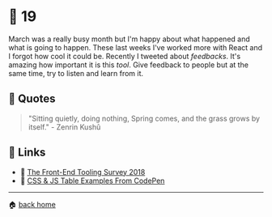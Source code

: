 # :pushpin: 19

March was a really busy month but I'm happy about what happened and what is going to happen. These last weeks I've worked more with React and I forgot how cool it could be. Recently I tweeted about _feedbacks_. It's amazing how important it is this _tool_. Give feedback to people but at the same time, try to listen and learn from it.

## :speech_balloon: Quotes

> "Sitting quietly, doing nothing, Spring comes, and the grass grows by itself." - Zenrin Kushû

## :link: Links

* :pencil: [The Front-End Tooling Survey 2018](https://ashleynolan.co.uk/blog/frontend-tooling-survey-update)
* :pencil: [CSS & JS Table Examples From CodePen](https://freebiesupply.com/blog/css-tables/)

---

:house: [back home](../../../..#home)
